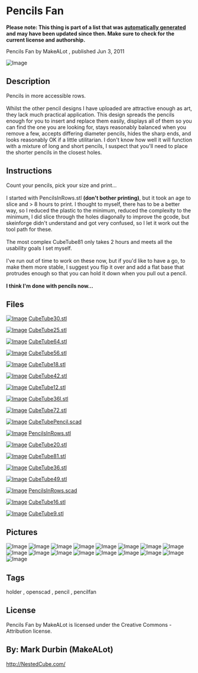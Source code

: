 Pencils Fan
===============
**Please note: This thing is part of a list that was [automatically generated](https://github.com/carlosgs/export-things) and may have been updated since then. Make sure to check for the current license and authorship.**  

Pencils Fan  by MakeALot , published Jun 3, 2011

![Image](img/PencilsInRows_display_large.jpg)

Description
--------
Pencils in more accessible rows.<br />
<br />
Whilst the other pencil designs I have uploaded are attractive enough as art, they lack much practical application. This design spreads the pencils enough for you to insert and replace them easily, displays all of them so you can find the one you are looking for, stays reasonably balanced when you remove a few, accepts differing diameter pencils, hides the sharp ends, and looks reasonably OK if a little utilitarian.  I don't know how well it will function with a mixture of long and short pencils, I suspect that you'll need to place the shorter pencils in the closest holes.<br />

Instructions
--------
Count your pencils, pick your size and print...<br />
<br />
I started with PencilsInRows.stl <b>(don't bother printing)</b>, but it took an age to slice and &gt; 8 hours to print. I thought to myself, there has to be a better way, so I reduced the plastic to the minimum, reduced the complexity to the minimum, I did slice through the holes diagonally to improve the gcode, but skeinforge didn't understand and got very confused, so I let it work out the tool path for these.<br />
<br />
The most complex CubeTube81 only takes 2 hours and meets all the usability goals I set myself.<br />
<br />
I've run out of time to work on these now, but if you'd like to have a go, to make them more stable, I suggest you flip it over and add a flat base that protrudes enough so that you can hold it down when you pull out a pencil.<br />
<br />
<b>I think I'm done with pencils now...</b>

Files
--------
[![Image](img/CubeTube30_preview_tinycard.jpg)](CubeTube30.stl)
 [ CubeTube30.stl](CubeTube30.stl)  

[![Image](img/CubeTube25_preview_tinycard.jpg)](CubeTube25.stl)
 [ CubeTube25.stl](CubeTube25.stl)  

[![Image](img/CubeTube64_preview_tinycard.jpg)](CubeTube64.stl)
 [ CubeTube64.stl](CubeTube64.stl)  

[![Image](img/CubeTube56_preview_tinycard.jpg)](CubeTube56.stl)
 [ CubeTube56.stl](CubeTube56.stl)  

[![Image](img/CubeTube18_preview_tinycard.jpg)](CubeTube18.stl)
 [ CubeTube18.stl](CubeTube18.stl)  

[![Image](img/CubeTube42_preview_tinycard.jpg)](CubeTube42.stl)
 [ CubeTube42.stl](CubeTube42.stl)  

[![Image](img/CubeTube12_preview_tinycard.jpg)](CubeTube12.stl)
 [ CubeTube12.stl](CubeTube12.stl)  

[![Image](img/CubeTube36l_preview_tinycard.jpg)](CubeTube36l.stl)
 [ CubeTube36l.stl](CubeTube36l.stl)  

[![Image](img/CubeTube72_preview_tinycard.jpg)](CubeTube72.stl)
 [ CubeTube72.stl](CubeTube72.stl)  

[![Image](img/Gears_preview_tinycard.jpg)](CubeTubePencil.scad)
 [ CubeTubePencil.scad](CubeTubePencil.scad)  

[![Image](img/PencilsInRows_preview_tinycard.jpg)](PencilsInRows.stl)
 [ PencilsInRows.stl](PencilsInRows.stl)  

[![Image](img/CubeTube20_preview_tinycard.jpg)](CubeTube20.stl)
 [ CubeTube20.stl](CubeTube20.stl)  

[![Image](img/CubeTube81_preview_tinycard.jpg)](CubeTube81.stl)
 [ CubeTube81.stl](CubeTube81.stl)  

[![Image](img/CubeTube36_preview_tinycard.jpg)](CubeTube36.stl)
 [ CubeTube36.stl](CubeTube36.stl)  

[![Image](img/CubeTube49_preview_tinycard.jpg)](CubeTube49.stl)
 [ CubeTube49.stl](CubeTube49.stl)  

[![Image](img/Gears_preview_tinycard.jpg)](PencilsInRows.scad)
 [ PencilsInRows.scad](PencilsInRows.scad)  

[![Image](img/CubeTube16_preview_tinycard.jpg)](CubeTube16.stl)
 [ CubeTube16.stl](CubeTube16.stl)  

[![Image](img/CubeTube9_preview_tinycard.jpg)](CubeTube9.stl)
 [ CubeTube9.stl](CubeTube9.stl)  



Pictures
--------
![Image](img/CubeTube81_display_large.jpg)
![Image](img/CubeTube72_display_large.jpg)
![Image](img/067_display_large_display_large.jpg)
![Image](img/CubeTube64_display_large.jpg)
![Image](img/064_display_large_display_large.jpg)
![Image](img/CubeTube20_display_large.jpg)
![Image](img/CubeTube56_display_large.jpg)
![Image](img/CubeTube12_display_large.jpg)
![Image](img/CubeTube18_display_large.jpg)
![Image](img/CubeTube9_display_large.jpg)
![Image](img/CubeTube36l_display_large.jpg)
![Image](img/CubeTube49_display_large.jpg)
![Image](img/CubeTube42_display_large.jpg)
![Image](img/CubeTube36_display_large.jpg)
![Image](img/CubeTube30_display_large.jpg)
![Image](img/CubeTube16_display_large.jpg)
![Image](img/CubeTube25_display_large.jpg)


Tags
--------
holder , openscad , pencil , pencilfan  

  

License
--------
Pencils Fan by MakeALot is licensed under the Creative Commons - Attribution license.  



By: Mark Durbin (MakeALot)
--------
<http://NestedCube.com/>